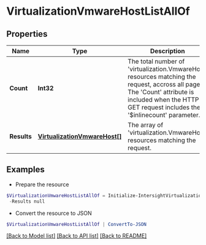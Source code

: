 # VirtualizationVmwareHostListAllOf
## Properties

Name | Type | Description | Notes
------------ | ------------- | ------------- | -------------
**Count** | **Int32** | The total number of &#39;virtualization.VmwareHost&#39; resources matching the request, accross all pages. The &#39;Count&#39; attribute is included when the HTTP GET request includes the &#39;$inlinecount&#39; parameter. | [optional] 
**Results** | [**VirtualizationVmwareHost[]**](VirtualizationVmwareHost.md) | The array of &#39;virtualization.VmwareHost&#39; resources matching the request. | [optional] 

## Examples

- Prepare the resource
```powershell
$VirtualizationVmwareHostListAllOf = Initialize-IntersightVirtualizationVmwareHostListAllOf  -Count null `
 -Results null
```

- Convert the resource to JSON
```powershell
$VirtualizationVmwareHostListAllOf | ConvertTo-JSON
```

[[Back to Model list]](../README.md#documentation-for-models) [[Back to API list]](../README.md#documentation-for-api-endpoints) [[Back to README]](../README.md)

